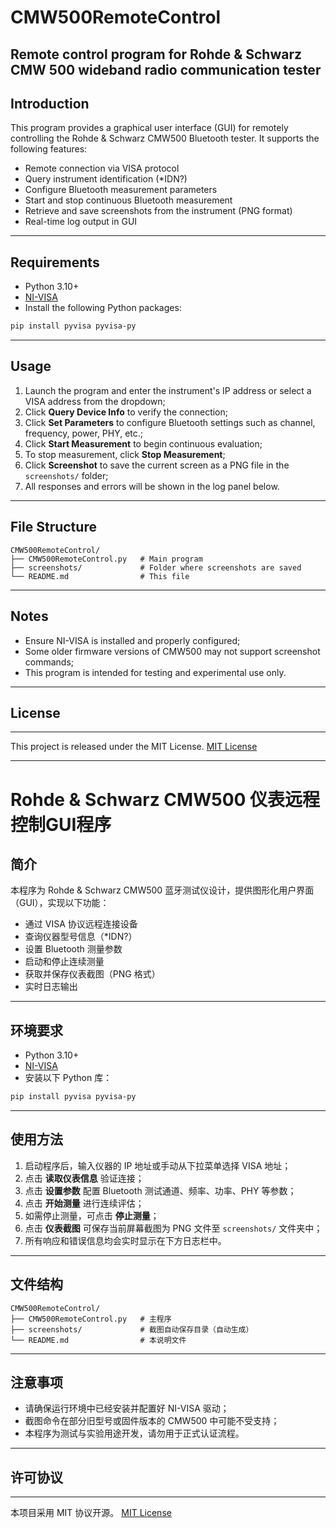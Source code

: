 # CMW500RemoteControl
Remote control program for Rohde &amp; Schwarz CMW 500 wideband radio communication tester
-----------------------------------------------------------------------------------------------

## Introduction

This program provides a graphical user interface (GUI) for remotely controlling the Rohde & Schwarz CMW500 Bluetooth tester. It supports the following features:

- Remote connection via VISA protocol  
- Query instrument identification (*IDN?)  
- Configure Bluetooth measurement parameters  
- Start and stop continuous Bluetooth measurement  
- Retrieve and save screenshots from the instrument (PNG format)  
- Real-time log output in GUI  

---

## Requirements

- Python 3.10+
- [NI-VISA](https://www.ni.com/visa/)
- Install the following Python packages:

```bash
pip install pyvisa pyvisa-py
```

---

## Usage

1. Launch the program and enter the instrument's IP address or select a VISA address from the dropdown;
2. Click **Query Device Info** to verify the connection;
3. Click **Set Parameters** to configure Bluetooth settings such as channel, frequency, power, PHY, etc.;
4. Click **Start Measurement** to begin continuous evaluation;
5. To stop measurement, click **Stop Measurement**;
6. Click **Screenshot** to save the current screen as a PNG file in the `screenshots/` folder;
7. All responses and errors will be shown in the log panel below.

---

## File Structure

```
CMW500RemoteControl/
├── CMW500RemoteControl.py   # Main program
├── screenshots/             # Folder where screenshots are saved
└── README.md                # This file
```

---

## Notes

- Ensure NI-VISA is installed and properly configured;
- Some older firmware versions of CMW500 may not support screenshot commands;
- This program is intended for testing and experimental use only.


---
## License
---

This project is released under the MIT License.
[MIT License](LICENSE)

---


# Rohde & Schwarz CMW500 仪表远程控制GUI程序

## 简介

本程序为 Rohde & Schwarz CMW500 蓝牙测试仪设计，提供图形化用户界面（GUI），实现以下功能：

- 通过 VISA 协议远程连接设备  
- 查询仪器型号信息（*IDN?）  
- 设置 Bluetooth 测量参数  
- 启动和停止连续测量  
- 获取并保存仪表截图（PNG 格式）  
- 实时日志输出  

---

## 环境要求

- Python 3.10+
- [NI-VISA](https://www.ni.com/visa/)
- 安装以下 Python 库：

```bash
pip install pyvisa pyvisa-py
```

---

## 使用方法

1. 启动程序后，输入仪器的 IP 地址或手动从下拉菜单选择 VISA 地址；
2. 点击 **读取仪表信息** 验证连接；
3. 点击 **设置参数** 配置 Bluetooth 测试通道、频率、功率、PHY 等参数；
4. 点击 **开始测量** 进行连续评估；
5. 如需停止测量，可点击 **停止测量**；
6. 点击 **仪表截图** 可保存当前屏幕截图为 PNG 文件至 `screenshots/` 文件夹中；
7. 所有响应和错误信息均会实时显示在下方日志栏中。

---

## 文件结构

```
CMW500RemoteControl/
├── CMW500RemoteControl.py   # 主程序
├── screenshots/             # 截图自动保存目录（自动生成）
└── README.md                # 本说明文件
```

---

## 注意事项

- 请确保运行环境中已经安装并配置好 NI-VISA 驱动；
- 截图命令在部分旧型号或固件版本的 CMW500 中可能不受支持；
- 本程序为测试与实验用途开发，请勿用于正式认证流程。

---
## 许可协议
---

本项目采用 MIT 协议开源。
[MIT License](LICENSE)
